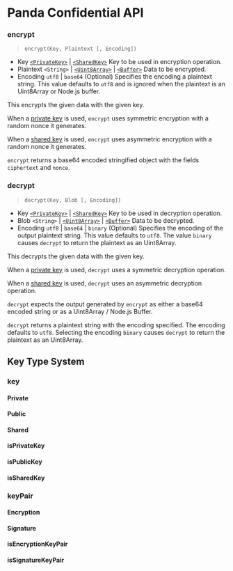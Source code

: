 # Panda Confidential API
### encrypt
> `encrypt(Key, Plaintext [, Encoding])`

- Key [`<PrivateKey>`][privatekey] | [`<SharedKey>`][sharedkey]  Key to be used in encryption operation.
- Plaintext `<String>` | [`<Uint8Array>`][Uint8Array] | [`<Buffer>`][Buffer] Data to be encrypted.
- Encoding `utf8` | `base64`  (Optional) Specifies the encoding a plaintext string.  This value defaults to `utf8` and is ignored when the plaintext is an Uint8Array or Node.js buffer.

This encrypts the given data with the given key.  

When a [private key][privatekey] is used, `encrypt` uses symmetric encryption with a random nonce it generates.

When a [shared key][sharedkey] is used, `encrypt` uses asymmetric encryption with a random nonce it generates.

`encrypt` returns a base64 encoded stringified object with the fields `ciphertext` and `nonce`.


### decrypt
> `decrypt(Key, Blob [, Encoding])`

- Key [`<PrivateKey>`][privatekey] | [`<SharedKey>`][sharedkey]  Key to be used in decryption operation.
- Blob `<String>` | [`<Uint8Array>`][Uint8Array] | [`<Buffer>`][Buffer] Data to be decrypted.
- Encoding `utf8` | `base64` | `binary`  (Optional) Specifies the encoding of the output plaintext string.  This value defaults to `utf8`.  The value `binary` causes `decrypt` to return the plaintext as an Uint8Array.

This decrypts the given data with the given key.  

When a [private key][privatekey] is used, `decrypt` uses a symmetric decryption operation.

When a [shared key][sharedkey] is used, `decrypt` uses an asymmetric decryption operation.

`decrypt` expects the output generated by `encrypt` as either a base64 encoded string or as a Uint8Array / Node.js Buffer.

`decrypt` returns a plaintext string with the encoding specified.  The encoding defaults to `utf8`.  Selecting the encoding `binary` causes `decrypt` to return the plaintext as an Uint8Array.


[privatekey]: #private
[sharedkey]: #shared
[Uint8Array]: https://developer.mozilla.org/en-US/docs/Web/JavaScript/Reference/Global_Objects/Uint8Array
[Buffer]:https://nodejs.org/api/buffer.html

## Key Type System

### key

#### Private
#### Public
#### Shared
#### isPrivateKey
#### isPublicKey
#### isSharedKey

### keyPair

#### Encryption
#### Signature
#### isEncryptionKeyPair
#### isSignatureKeyPair
